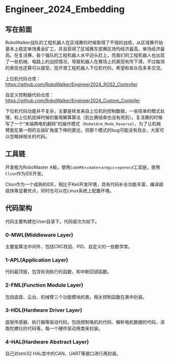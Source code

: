 # Engineer_2024_Embedding

## 写在前面

RoboWalker战队的工程机器人在区域赛的时候取得了不错的战绩，从区域赛开始基本上稳定单场黄金矿工，并且获得了区域赛东部赛区场均经济最高、单场经济最高。在复活赛，各个强队的工程机器人水平迎头赶上，而我们的工程机器人也出现了一些机械、电路上的战损情况，导致机器人在赛场上的表现有所下滑，不过每场的表现也还算可以接受。现开源工程机器人下位机代码，希望和各队伍多多交流。

上位机代码仓库：https://github.com/RoboWalker/Engineer2024_ROS2_Controller

自定义控制器代码仓库：https://github.com/RoboWalker/Engineer2024_Custom_Contoller

下位机代码功能并不复杂，主要是转发来自上位机的控制数据，一些简单的模式处理，和上位机挂掉时候的备用解算算法（到比赛结束也没有用到）。复活赛的时候写了一个“末端两电机翻转”的操作模式（`RobotArm_Mode_Reverse`），为了让机械臂能在某一侧的五级矿角度下伸的更远，但那个模式的bug可能没有找全，大家可以忽略掉相关的代码。

## 工具链

开发板为RoboMaster A板，使用`CubeMX`+`cmake`+`armgcc`+`openocd`工具链，使用`Clion`作为IDE开发。

Clion作为一个成熟的IDE，相比于Keil开发环境，具有代码补全功能丰富、编译超级快等显著优点，同时也可以在Linux系统上配置环境。

## 代码架构

代码主要构建在User目录下。代码层次为如下。

### 0-MWL(Middleware Layer)

主要是算法中间件，包括CRC校验、PID、自定义的一些数学库。

### 1-APL(Application Layer)

代码最顶层，包含轮询执行的函数，和中断回调函数。

### 2-FML(Function Module Layer)

包括底盘、云台、机械臂三个功能模块的类。相关控制函数在类中封装。

### 3-HDL(Hardware Driver Layer)

底层传感器、执行器等驱动代码，包括控制电机的代码、解析电机数据的代码、读取陀螺仪的代码等。每一个硬件驱动用类来封装。

### 4-HAL(Hardware Abstract Layer)

自己对stm32 HAL库中的CAN、UART等接口进行再封装。
